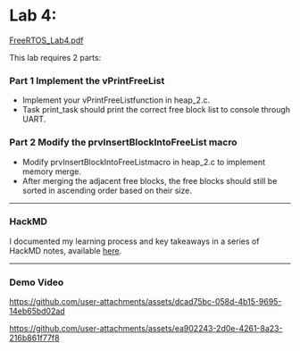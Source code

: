 # Lab 4: 
[FreeRTOS_Lab4.pdf](https://github.com/user-attachments/files/21918998/FreeRTOS_Lab4.pdf)

This lab requires 2 parts:
### Part 1 Implement the vPrintFreeList
- Implement your vPrintFreeListfunction in heap_2.c.
- Task print_task should print the correct free block list to console through UART.

### Part 2 Modify the prvInsertBlockIntoFreeList macro
- Modify prvInsertBlockIntoFreeListmacro in heap_2.c to implement
memory merge.
- After merging the adjacent free blocks, the free blocks should still be sorted in
ascending order based on their size.

---
### HackMD 
I documented my learning process and key takeaways in a series of HackMD notes, available [here](https://hackmd.io/@GDIF3DlmRBa7hCk6nQfzkQ/HkkN7jVtxx).

---
### Demo Video
https://github.com/user-attachments/assets/dcad75bc-058d-4b15-9695-14eb65bd02ad

https://github.com/user-attachments/assets/ea902243-2d0e-4261-8a23-216b861f77f8

